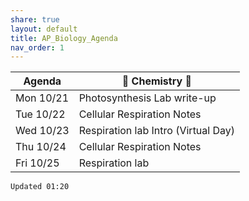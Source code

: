 ```yaml
---
share: true
layout: default
title: AP_Biology_Agenda
nav_order: 1
---
```

| Agenda    | 🧪 Chemistry 🥽                     |
| --------- | ----------------------------------- |
| Mon 10/21 | Photosynthesis Lab write-up         |
| Tue 10/22 | Cellular Respiration Notes          |
| Wed 10/23 | Respiration lab Intro (Virtual Day) |
| Thu 10/24 | Cellular Respiration Notes          |
| Fri 10/25 | Respiration lab                     |

`Updated 01:20`